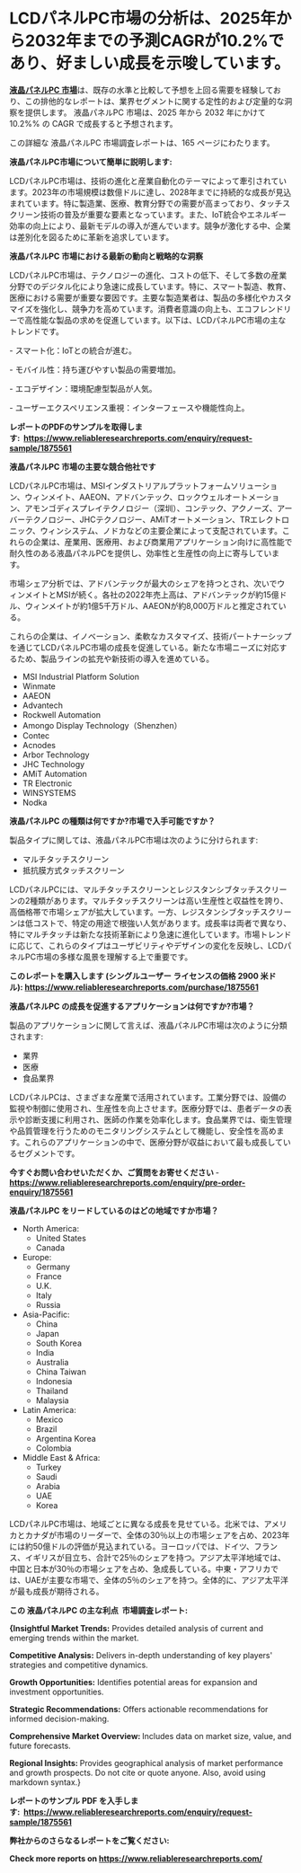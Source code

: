 <p><h1>LCDパネルPC市場の分析は、2025年から2032年までの予測CAGRが10.2%であり、好ましい成長を示唆しています。</h1></p><p data-sourcepos="1:1-1:157"><strong><a href="https://www.reliableresearchreports.com/lcd-panel-pc-r1875561?utm_campaign=107&utm_medium=36&utm_source=Github&utm_content=ia&utm_term=11032025&utm_id=lcd-panel-pc">液晶パネルPC 市場</a></strong>は、既存の水準と比較して予想を上回る需要を経験しており、この排他的なレポートは、業界セグメントに関する定性的および定量的な洞察を提供します。 液晶パネルPC 市場は、2025 年から 2032 年にかけて 10.2%% の CAGR で成長すると予想されます。</p>
<p data-sourcepos="3:1-3:50">この詳細な 液晶パネルPC 市場調査レポートは、165 ページにわたります。</p>
<p><strong>液晶パネルPC市場について簡単に説明します:</strong></p>
<p><p>LCDパネルPC市場は、技術の進化と産業自動化のテーマによって牽引されています。2023年の市場規模は数億ドルに達し、2028年までに持続的な成長が見込まれています。特に製造業、医療、教育分野での需要が高まっており、タッチスクリーン技術の普及が重要な要素となっています。また、IoT統合やエネルギー効率の向上により、最新モデルの導入が進んでいます。競争が激化する中、企業は差別化を図るために革新を追求しています。</p></p>
<p><strong>液晶パネルPC 市場における最新の動向と戦略的な洞察</strong></p>
<p><p>LCDパネルPC市場は、テクノロジーの進化、コストの低下、そして多数の産業分野でのデジタル化により急速に成長しています。特に、スマート製造、教育、医療における需要が重要な要因です。主要な製造業者は、製品の多様化やカスタマイズを強化し、競争力を高めています。消費者意識の向上も、エコフレンドリーで高性能な製品の求めを促進しています。以下は、LCDパネルPC市場の主なトレンドです。</p><p>- スマート化：IoTとの統合が進む。</p><p>- モバイル性：持ち運びやすい製品の需要増加。</p><p>- エコデザイン：環境配慮型製品が人気。</p><p>- ユーザーエクスペリエンス重視：インターフェースや機能性向上。</p></p>
<p><strong>レポートのPDFのサンプルを取得します</strong><strong>:&nbsp;&nbsp;<a href="https://www.reliableresearchreports.com/enquiry/request-sample/1875561?utm_campaign=107&utm_medium=36&utm_source=Github&utm_content=ia&utm_term=11032025&utm_id=lcd-panel-pc">https://www.reliableresearchreports.com/enquiry/request-sample/1875561</a></strong></p>
<p><strong>液晶パネルPC 市場の主要な競合他社です</strong></p>
<p><p>LCDパネルPC市場は、MSIインダストリアルプラットフォームソリューション、ウィンメイト、AAEON、アドバンテック、ロックウェルオートメーション、アモンゴディスプレイテクノロジー（深圳）、コンテック、アクノーズ、アーバーテクノロジー、JHCテクノロジー、AMiTオートメーション、TRエレクトロニック、ウィンシステム、ノドカなどの主要企業によって支配されています。これらの企業は、産業用、医療用、および商業用アプリケーション向けに高性能で耐久性のある液晶パネルPCを提供し、効率性と生産性の向上に寄与しています。</p><p>市場シェア分析では、アドバンテックが最大のシェアを持つとされ、次いでウィンメイトとMSIが続く。各社の2022年売上高は、アドバンテックが約15億ドル、ウィンメイトが約1億5千万ドル、AAEONが約8,000万ドルと推定されている。</p><p>これらの企業は、イノベーション、柔軟なカスタマイズ、技術パートナーシップを通じてLCDパネルPC市場の成長を促進している。新たな市場ニーズに対応するため、製品ラインの拡充や新技術の導入を進めている。</p></p>
<p><ul><li>MSI Industrial Platform Solution</li><li>Winmate</li><li>AAEON</li><li>Advantech</li><li>Rockwell Automation</li><li>Amongo Display Technology（Shenzhen）</li><li>Contec</li><li>Acnodes</li><li>Arbor Technology</li><li>JHC Technology</li><li>AMiT Automation</li><li>TR Electronic</li><li>WINSYSTEMS</li><li>Nodka</li></ul></p>
<p><strong>液晶パネルPC の種類は何ですか?市場で入手可能ですか？</strong></p>
<p>製品タイプに関しては、液晶パネルPC市場は次のように分けられます:</p>
<p><ul><li>マルチタッチスクリーン</li><li>抵抗膜方式タッチスクリーン</li></ul></p>
<p><p>LCDパネルPCには、マルチタッチスクリーンとレジスタンシブタッチスクリーンの2種類があります。マルチタッチスクリーンは高い生産性と収益性を誇り、高価格帯で市場シェアが拡大しています。一方、レジスタンシブタッチスクリーンは低コストで、特定の用途で根強い人気があります。成長率は両者で異なり、特にマルチタッチは新たな技術革新により急速に進化しています。市場トレンドに応じて、これらのタイプはユーザビリティやデザインの変化を反映し、LCDパネルPC市場の多様な風景を理解する上で重要です。</p></p>
<p><strong>このレポートを購入します (シングルユーザー ライセンスの価格 2900 米ドル):&nbsp;<a href="https://www.reliableresearchreports.com/purchase/1875561?utm_campaign=107&utm_medium=36&utm_source=Github&utm_content=ia&utm_term=11032025&utm_id=lcd-panel-pc">https://www.reliableresearchreports.com/purchase/1875561</a></strong></p>
<p><strong>液晶パネルPC の成長を促進するアプリケーションは何ですか?市場？</strong></p>
<p>製品のアプリケーションに関して言えば、液晶パネルPC市場は次のように分類されます:</p>
<p><ul><li>業界</li><li>医療</li><li>食品業界</li></ul></p>
<p><p>LCDパネルPCは、さまざまな産業で活用されています。工業分野では、設備の監視や制御に使用され、生産性を向上させます。医療分野では、患者データの表示や診断支援に利用され、医師の作業を効率化します。食品業界では、衛生管理や品質管理を行うためのモニタリングシステムとして機能し、安全性を高めます。これらのアプリケーションの中で、医療分野が収益において最も成長しているセグメントです。</p></p>
<p><strong>今すぐお問い合わせいただくか、ご質問をお寄せください</strong><strong>&nbsp;</strong>-<strong><a href="https://www.reliableresearchreports.com/enquiry/pre-order-enquiry/1875561?utm_campaign=107&utm_medium=36&utm_source=Github&utm_content=ia&utm_term=11032025&utm_id=lcd-panel-pc">https://www.reliableresearchreports.com/enquiry/pre-order-enquiry/1875561</a></strong></p>
<p><strong>液晶パネルPC をリードしているのはどの地域ですか市場？</strong></p>
<p><ul>
    <li>
        North America:
        <ul>
            <li>United States</li>
            <li>Canada</li>
        </ul>
    </li>
    <li>
        Europe:
        <ul>
            <li>Germany</li>
            <li>France</li>
            <li>U.K.</li>
            <li>Italy</li>
            <li>Russia</li>
        </ul>
    </li>
    <li>
        Asia-Pacific:
        <ul>
            <li>China</li>
            <li>Japan</li>
            <li>South Korea</li>
            <li>India</li>
            <li>Australia</li>
            <li>China Taiwan</li>
            <li>Indonesia</li>
            <li>Thailand</li>
            <li>Malaysia</li>
        </ul>
    </li>
    <li>
        Latin America:
        <ul>
            <li>Mexico</li>
            <li>Brazil</li>
            <li>Argentina Korea</li>
            <li>Colombia</li>
        </ul>
    </li>
    <li>
        Middle East & Africa:
        <ul>
            <li>Turkey</li>
            <li>Saudi</li>
            <li>Arabia</li>
            <li>UAE</li>
            <li>Korea</li>
        </ul>
    </li>
    </ul></p>
<p><p>LCDパネルPC市場は、地域ごとに異なる成長を見せている。北米では、アメリカとカナダが市場のリーダーで、全体の30％以上の市場シェアを占め、2023年には約50億ドルの評価が見込まれている。ヨーロッパでは、ドイツ、フランス、イギリスが目立ち、合計で25％のシェアを持つ。アジア太平洋地域では、中国と日本が30％の市場シェアを占め、急成長している。中東・アフリカでは、UAEが主要な市場で、全体の5％のシェアを持つ。全体的に、アジア太平洋が最も成長が期待される。</p></p>
<p><strong>この 液晶パネルPC の主な利点&nbsp; 市場調査レポート:</strong></p>
<p><strong>{Insightful Market Trends:</strong> Provides detailed analysis of current and emerging trends within the market.</p>
<p><strong>Competitive Analysis:</strong> Delivers in-depth understanding of key players' strategies and competitive dynamics.</p>
<p><strong>Growth Opportunities:</strong> Identifies potential areas for expansion and investment opportunities.</p>
<p><strong>Strategic Recommendations:</strong> Offers actionable recommendations for informed decision-making.</p>
<p><strong>Comprehensive Market Overview: </strong>Includes data on market size, value, and future forecasts.</p>
<p><strong>Regional Insights: </strong>Provides geographical analysis of market performance and growth prospects. Do not cite or quote anyone. Also, avoid using markdown syntax.}</p>
<p><strong>レポートのサンプル PDF を入手します:&nbsp;</strong><strong>&nbsp;<a href="https://www.reliableresearchreports.com/enquiry/request-sample/1875561?utm_campaign=107&utm_medium=36&utm_source=Github&utm_content=ia&utm_term=11032025&utm_id=lcd-panel-pc">https://www.reliableresearchreports.com/enquiry/request-sample/1875561</a></strong></p>
<p></p>
<p></p>
<p></p>
<p></p>
<p><strong>弊社からのさらなるレポートをご覧ください:</strong></p>
<p><strong>Check more reports on <a href="https://www.reliableresearchreports.com/?utm_campaign=107&utm_medium=36&utm_source=Github&utm_content=ia&utm_term=11032025&utm_id=lcd-panel-pc">https://www.reliableresearchreports.com/</a></strong></p>